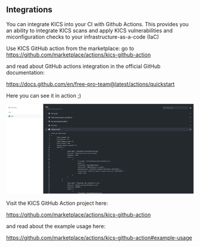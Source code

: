 ## Integrations

You can integrate KICS into your CI with Github Actions. 
This provides you an ability to integrate KICS scans and apply KICS vulnerabilities and miconfiguration checks to your infrastructure-as-a-code (IaC)

Use KICS GitHub action from the marketplace:
go to https://github.com/marketplace/actions/kics-github-action

and read about GitHub actions integration in the official GitHub documentation:

https://docs.github.com/en/free-pro-team@latest/actions/quickstart

Here you can see it in action ;)

<img src="img/kics_scan_github_actions.png" width="850">  

Visit the KICS GitHub Action project here:

https://github.com/marketplace/actions/kics-github-action

and read about the example usage here:

https://github.com/marketplace/actions/kics-github-action#example-usage
